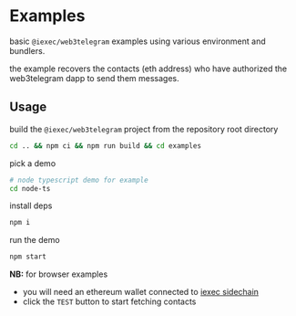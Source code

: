 # Examples

basic `@iexec/web3telegram` examples using various environment and bundlers.

the example recovers the contacts (eth address) who have authorized the web3telegram dapp to send them messages.

## Usage

build the `@iexec/web3telegram` project from the repository root directory

```sh
cd .. && npm ci && npm run build && cd examples
```

pick a demo

```sh
# node typescript demo for example
cd node-ts
```

install deps

```sh
npm i
```

run the demo

```sh
npm start
```

**NB:** for browser examples

- you will need an ethereum wallet connected to [iexec sidechain](https://chainlist.org/chain/134)
- click the `TEST` button to start fetching contacts
